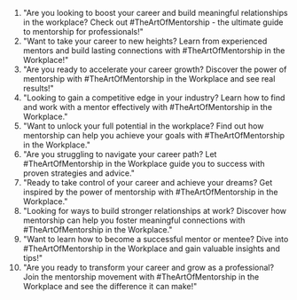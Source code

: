 1. "Are you looking to boost your career and build meaningful relationships in the workplace? Check out #TheArtOfMentorship - the ultimate guide to mentorship for professionals!"
2. "Want to take your career to new heights? Learn from experienced mentors and build lasting connections with #TheArtOfMentorship in the Workplace!"
3. "Are you ready to accelerate your career growth? Discover the power of mentorship with #TheArtOfMentorship in the Workplace and see real results!"
4. "Looking to gain a competitive edge in your industry? Learn how to find and work with a mentor effectively with #TheArtOfMentorship in the Workplace."
5. "Want to unlock your full potential in the workplace? Find out how mentorship can help you achieve your goals with #TheArtOfMentorship in the Workplace."
6. "Are you struggling to navigate your career path? Let #TheArtOfMentorship in the Workplace guide you to success with proven strategies and advice."
7. "Ready to take control of your career and achieve your dreams? Get inspired by the power of mentorship with #TheArtOfMentorship in the Workplace."
8. "Looking for ways to build stronger relationships at work? Discover how mentorship can help you foster meaningful connections with #TheArtOfMentorship in the Workplace."
9. "Want to learn how to become a successful mentor or mentee? Dive into #TheArtOfMentorship in the Workplace and gain valuable insights and tips!"
10. "Are you ready to transform your career and grow as a professional? Join the mentorship movement with #TheArtOfMentorship in the Workplace and see the difference it can make!"
